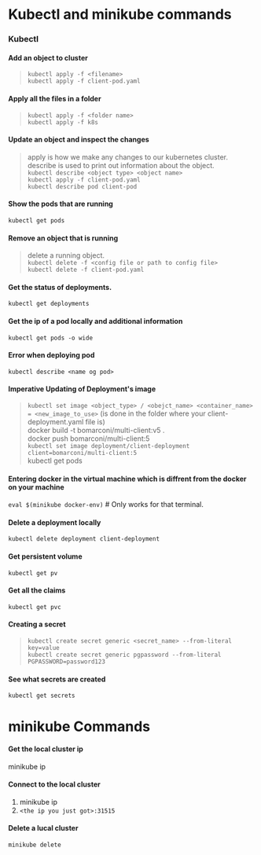 # Kubectl and minikube commands
### Kubectl
#### Add an object to  cluster
> ```kubectl apply -f <filename>```  
```kubectl apply -f client-pod.yaml```  
#### Apply all the files in a folder
> ```kubectl apply -f <folder name>```  
```kubectl apply -f k8s```
#### Update an object and inspect the changes
> apply is how we make any changes to our kubernetes cluster.  
> describe is used to print out information about the object.  
> ```kubectl describe <object type> <object name>```  
```kubectl apply -f client-pod.yaml```  
```kubectl describe pod client-pod```  
#### Show the pods that are running
```kubectl get pods```  
#### Remove an object that is running
> delete a running object.  
```kubectl delete -f <config file or path to config file>```  
```kubectl delete -f client-pod.yaml```  
#### Get the status of deployments.  
```kubectl get deployments```  
#### Get the ip of a pod locally and additional information
```kubectl get pods -o wide```  
#### Error when deploying pod
```kubectl describe <name og pod>```
#### Imperative Updating of Deployment's image
> ```kubectl set image <object_type> / <obejct_name> <container_name> = <new_image_to_use>``` (is done in the folder where your client-deployment.yaml file is)  
docker build -t bomarconi/multi-client:v5 .  
docker push bomarconi/multi-client:5  
```kubectl set image deployment/client-deployment client=bomarconi/multi-client:5```  
kubectl get pods  
#### Entering docker in the virtual machine which is diffrent from the docker on your machine
```eval $(minikube docker-env)``` # Only works for that terminal.  
#### Delete a deployment locally
```kubectl delete deployment client-deployment```
#### Get persistent volume  
```kubectl get pv```  
#### Get all the claims
```kubectl get pvc```  
#### Creating a secret
> ```kubectl create secret generic <secret_name> --from-literal key=value```  
```kubectl create secret generic pgpassword --from-literal PGPASSWORD=password123```  
#### See what secrets are created
```kubectl get secrets```  



# minikube Commands
#### Get the local cluster ip
minikube ip  
#### Connect to the local cluster
1. minikube ip  
2. ```<the ip you just got>:31515```  
#### Delete a lucal cluster
```minikube delete```  
